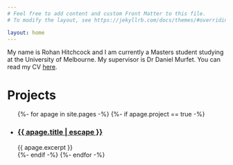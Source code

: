 ```yaml
---
# Feel free to add content and custom Front Matter to this file.
# To modify the layout, see https://jekyllrb.com/docs/themes/#overriding-theme-defaults

layout: home
---
```


My name is Rohan Hitchcock and I am currently a Masters student studying at 
the University of Melbourne. My supervisor is Dr Daniel Murfet. You can read my 
CV [here](cv).


# Projects
<ul class="post-list">
{%- for apage in site.pages -%}
    {%- if apage.project == true -%}
    <li>
    <h3>
        <a class="post-link" href="{{ apage.url | relative_url }}">
        {{ apage.title | escape }}
        </a>
    </h3>
        {{ apage.excerpt }}
    </li>
    {%- endif -%}    
{%- endfor -%}
</ul>
